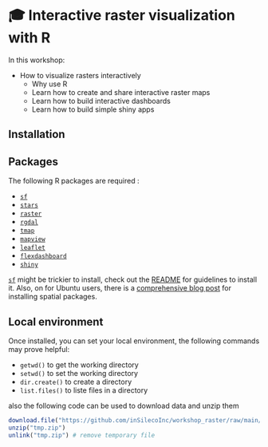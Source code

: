 # :mortar_board: Interactive raster visualization with R

In this workshop:

- How to visualize rasters interactively
  - Why use R
  - Learn how to create and share interactive raster maps 
  - Learn how to build interactive dashboards
  - Learn how to build simple shiny apps

## Installation

## Packages

The following R packages are required :

- [`sf`](https://CRAN.R-project.org/package=sf)
- [`stars`](https://CRAN.R-project.org/package=stars)
- [`raster`](https://CRAN.R-project.org/package=raster)
- [`rgdal`](https://CRAN.R-project.org/package=rgdal)
- [`tmap`](https://CRAN.R-project.org/package=tmap)
- [`mapview`](https://CRAN.R-project.org/package=mapview)
- [`leaflet`](https://CRAN.R-project.org/package=leaflet)
- [`flexdashboard`](https://CRAN.R-project.org/package=flexdashboard)
- [`shiny`](https://CRAN.R-project.org/package=shiny)

[`sf`](https://CRAN.R-project.org/package=sf) might be trickier to install, check out the [README](https://github.com/r-spatial/sf/) for guidelines to install it. Also, on for Ubuntu users, there is a [comprehensive blog post](https://geocompr.github.io/post/2020/installing-r-spatial-ubuntu/) for installing spatial packages.




## Local environment

Once installed, you can set your local environment, the following commands may prove helpful:

- `getwd()` to get the working directory
- `setwd()` to set the working directory
- `dir.create()` to create a directory
- `list.files()` to liste files in a directory

also the following code can be used to download data and unzip them

```R
download.file("https://github.com/inSilecoInc/workshop_raster/raw/main/data_and_script.zip", destfile = "tmp.zip")
unzip("tmp.zip")
unlink("tmp.zip") # remove temporary file
```
